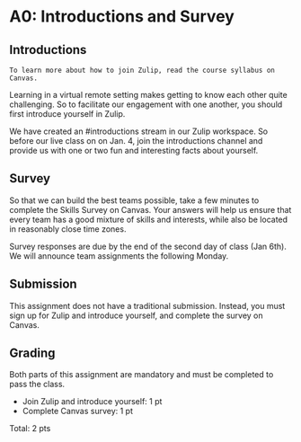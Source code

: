 A0: Introductions and Survey
============================

## Introductions

```{note}
To learn more about how to join Zulip, read the course syllabus on Canvas.
```
Learning in a virtual remote setting makes getting to know each other quite challenging. So to facilitate our engagement with one another, you should first introduce yourself in Zulip. 

We have created an #introductions stream in our Zulip workspace. So before our live class on on Jan. 4, join the introductions channel and provide us with one or two fun and interesting facts about yourself.

## Survey

So that we can build the best teams possible, take a few minutes to complete the Skills Survey on Canvas. Your answers will help us ensure that every team has a good mixture of skills and interests, while also be located in reasonably close time zones. 

Survey responses are due by the end of the second day of class (Jan 6th). We will announce team assignments the following Monday.

## Submission

This assignment does not have a traditional submission. Instead, you must sign up for Zulip and introduce yourself, and complete the survey on Canvas.

## Grading

Both parts of this assignment are mandatory and must be completed to pass the class.

* Join Zulip and introduce yourself: 1 pt
* Complete Canvas survey: 1 pt

Total: 2 pts










